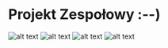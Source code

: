 # Projekt Zespołowy :--)
![alt text](https://i.ytimg.com/vi/AzES-nhQFzk/maxresdefault.jpg)
![alt text](http://demland.info/wp-content/uploads/2013/07/zolw1.png)
![alt text](http://demland.info/wp-content/uploads/2013/07/zolw2.png)
![alt text](http://demland.info/wp-content/uploads/2014/11/zakazkapieli.png)
